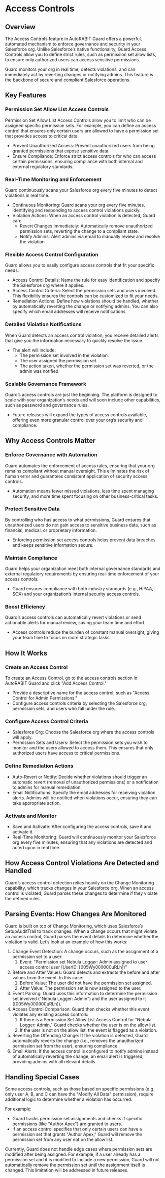 # Access Controls

## Overview

The Access Controls feature in AutoRABIT Guard offers a powerful, automated mechanism to enforce governance and security in your Salesforce org. Unlike Salesforce’s native functionality, Guard Access Controls allow you to define strict rules, such as permission set allow lists, to ensure only authorized users can access sensitive permissions.

Guard monitors your org in real time, detects violations, and can immediately act by reverting changes or notifying admins. This feature is the backbone of secure and compliant Salesforce operations.

## Key Features

### Permission Set Allow List Access Controls

Permission Set Allow List Access Controls allow you to limit who can be assigned specific permission sets. For example, you can define an access control that ensures only certain users are allowed to have a permission set that provides access to critical data.

* Prevent Unauthorized Access: Prevent unauthorized users from being granted permissions that expose sensitive data.
* Ensure Compliance: Enforce strict access controls for who can access certain permissions, ensuring compliance with both internal and external regulatory standards.

### Real-Time Monitoring and Enforcement

Guard continuously scans your Salesforce org every five minutes to detect violations in real time.

* Continuous Monitoring: Guard scans your org every five minutes, identifying and responding to access control violations quickly.
* Violation Actions: When an access control violation is detected, Guard can:
  * Revert Changes Immediately: Automatically remove unauthorized permission sets, reverting the change to a compliant state.
  * Notify Admins: Alert admins via email to manually review and resolve the violation.

### Flexible Access Control Configuration

Guard allows you to easily configure access controls that fit your specific needs.

* Access Control Details: Name the rule for easy identification and specify the Salesforce org where it applies.
* Access Control Criteria: Select the permission sets and users involved. This flexibility ensures the controls can be customized to fit your needs.
* Remediation Actions: Define how violations should be handled, whether by automatically reverting the change or notifying admins. You can also specify which email addresses will receive notifications.

### Detailed Violation Notifications

When Guard detects an access control violation, you receive detailed alerts that give you the information necessary to quickly resolve the issue.

* The alert will include:
  * The permission set involved in the violation.
  * The user assigned the permission set.
  * The action taken, whether the permission set was reverted, or the admin was notified.

### Scalable Governance Framework

Guard’s access controls are just the beginning. The platform is designed to scale with your organization’s needs and will soon include other capabilities, such as password and governance rules.

* Future releases will expand the types of access controls available, offering even more granular control over your org’s security and compliance.

## Why Access Controls Matter

### Enforce Governance with Automation

Guard automates the enforcement of access rules, ensuring that your org remains compliant without manual oversight. This eliminates the risk of human error and guarantees consistent application of security access controls.

* Automation means fewer missed violations, less time spent managing security, and more time spent focusing on other business-critical tasks.

### Protect Sensitive Data

By controlling who has access to what permissions, Guard ensures that unauthorized users do not gain access to sensitive business data, such as financial, medical, or proprietary information.

* Enforcing permission set access controls helps prevent data breaches and keeps sensitive information secure.

### Maintain Compliance

Guard helps your organization meet both internal governance standards and external regulatory requirements by ensuring real-time enforcement of your access controls.

* Guard ensures compliance with both industry standards (e.g., HIPAA, SOX) and your organization’s internal security access controls.

### Boost Efficiency

Guard’s access controls can automatically revert violations or send actionable alerts for manual review, saving your team time and effort.

* Access controls reduce the burden of constant manual oversight, giving your team time to focus on more strategic tasks.

## How It Works

### Create an Access Control

To create an Access Control, go to the access controls section in AutoRABIT Guard and click "Add Access Control."

* Provide a descriptive name for the access control, such as "Access Control for Admin Permissions."
* Configure access controls criteria by selecting the Salesforce org, permission sets, and users who fall under the rule.

### Configure Access Control Criteria

* Salesforce Org: Choose the Salesforce org where the access controls will apply.
* Permission Sets and Users: Select the permission sets you wish to monitor and the users allowed to access them. This ensures that only authorized users have access to critical permissions.

### Define Remediation Actions

* Auto-Revert or Notify: Decide whether violations should trigger an automatic revert (removal of unauthorized permissions) or a notification to admins for manual remediation.
* Email Notifications: Specify the email addresses for receiving violation alerts. Admins will be notified when violations occur, ensuring they can take appropriate action.

### Activate and Monitor

* Save and Activate: After configuring the access controls, save it and activate it.
* Real-Time Monitoring: Guard will continuously monitor your Salesforce org every five minutes, ensuring that any violations are detected and acted upon in real time.

## How Access Control Violations Are Detected and Handled

Guard’s access control detection relies heavily on the Change Monitoring capability, which tracks changes in your Salesforce org. When an access control is violated, Guard parses these changes to determine if they violate the defined rules.

## **Parsing Events: How Changes Are Monitored**

Guard is built on top of Change Monitoring, which uses Salesforce’s SetupAuditTrail to track changes. When a change occurs that might violate an access control, Guard parses the event details to determine whether the violation is valid. Let’s look at an example of how this works:

1. Change Event Detection: A change occurs, such as the assignment of a permission set to a user:
   1. Event: "Permission set Nebula Logger: Admin assigned to user access control user (UserID: \[005Wy000000uRLh])"
2. Before and After Values: Guard detects and extracts the before and after values from the event. In this case:
   1. Before Value: The user did not have the permission set assigned.
   2. After Value: The permission set is now assigned to the user.
3. Event Parsing: Guard uses this information to determine the permission set involved ("Nebula Logger: Admin") and the user assigned to it (\[005Wy000000uRLh]).
4. Access Control Comparison: Guard then checks whether this event violates any existing access controls:
   1. If there is a Permission Set Allow List Access Control for "Nebula Logger: Admin," Guard checks whether the user is on the allow list.
   2. If the user is not on the allow list, the event is flagged as a violation.
5. Reverting the Offending Change: If the violation is detected, Guard automatically reverts the change (i.e., removes the unauthorized permission set from the user), ensuring compliance.
6. Email Alerts: If the access control is configured to notify admins instead of automatically reverting the change, an email alert is triggered, providing admins with all relevant details.

## Handling Special Cases

Some access controls, such as those based on specific permissions (e.g., only user A, B, and C can have the "Modify All Data" permission), require additional logic to determine whether a violation has occurred.

For example:

* Guard tracks permission set assignments and checks if specific permissions (like "Author Apex") are granted to users.
* If an access control specifies that only certain users can have a permission set that grants "Author Apex," Guard will remove the permission set from any user not on the allow list.

Currently, Guard does not handle edge cases where permission sets are modified after being assigned. For example, if a user already has a permission set and it is modified to include a new permission, Guard will not automatically remove the permission set until the assignment itself is changed. This limitation will be addressed in future releases.

&#x20;
